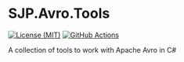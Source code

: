 # SJP.Avro.Tools

[![License (MIT)](https://img.shields.io/badge/license-MIT-blue.svg)](https://opensource.org/licenses/MIT) [![GitHub Actions](https://github.com/sjp/SJP.Avro.Tools/actions/workflows/ci.yml/badge.svg)](https://github.com/sjp/SJP.Avro.Tools/actions/workflows/ci.yml)

A collection of tools to work with Apache Avro in C#
